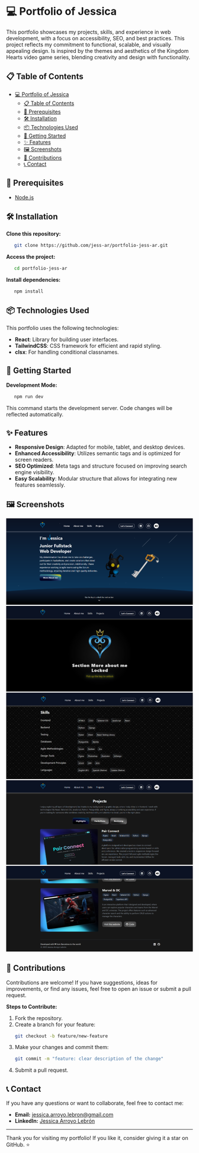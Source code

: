 # 💻 Portfolio of Jessica

This portfolio showcases my projects, skills, and experience in web development, with a focus on accessibility, SEO, and best practices. This project reflects my commitment to functional, scalable, and visually appealing design. Is inspired by the themes and aesthetics of the Kingdom Hearts video game series, blending creativity and design with functionality.


## 📋 Table of Contents

- [💻 Portfolio of Jessica](#-portfolio-of-jessica)
  - [📋 Table of Contents](#-table-of-contents)
  - [🔧 Prerequisites](#-prerequisites)
  - [🛠 Installation](#-installation)
  - [📦 Technologies Used](#-technologies-used)
  - [🚀 Getting Started](#-getting-started)
  - [✨ Features](#-features)
  - [🖼 Screenshots](#-screenshots)
  - [🤝 Contributions](#-contributions)
  - [📞 Contact](#-contact)

## 🔧 Prerequisites

- [Node.js](https://nodejs.org/)

## 🛠 Installation

**Clone this repository:**

```bash
   git clone https://github.com/jess-ar/portfolio-jess-ar.git
```

**Access the project:**

```bash
   cd portfolio-jess-ar
```

**Install dependencies:**

```bash
   npm install
```

## 📦 Technologies Used

This portfolio uses the following technologies:

- **React**: Library for building user interfaces.
- **TailwindCSS**: CSS framework for efficient and rapid styling.
- **clsx**: For handling conditional classnames.

## 🚀 Getting Started

**Development Mode:**

```bash
   npm run dev
```

This command starts the development server. Code changes will be reflected automatically.

## ✨ Features

- **Responsive Design**: Adapted for mobile, tablet, and desktop devices.
- **Enhanced Accessibility**: Utilizes semantic tags and is optimized for screen readers.
- **SEO Optimized**: Meta tags and structure focused on improving search engine visibility.
- **Easy Scalability**: Modular structure that allows for integrating new features seamlessly.

## 🖼 Screenshots

![Desktop Screenshot 1](./src/assets/images/screenshots/img-1.png)
![Desktop Screenshot 2](./src/assets/images/screenshots/img-2.png)
![Desktop Screenshot 3](./src/assets/images/screenshots/img-3.png)
![Desktop Screenshot 4](./src/assets/images/screenshots/img-4.png)
![Desktop Screenshot 4](./src/assets/images/screenshots/img-5.png)

## 🤝 Contributions

Contributions are welcome! If you have suggestions, ideas for improvements, or find any issues, feel free to open an issue or submit a pull request.

**Steps to Contribute:**

1. Fork the repository.
2. Create a branch for your feature:
   ```bash
   git checkout -b feature/new-feature
   ```
3. Make your changes and commit them:
   ```bash
   git commit -m "feature: clear description of the change"
   ```
4. Submit a pull request.

## 📞 Contact

If you have any questions or want to collaborate, feel free to contact me:

- **Email:** [jessica.arroyo.lebron@gmail.com](mailto:jessica.arroyo.lebron@gmail.com)
- **LinkedIn:** [Jessica Arroyo Lebrón](https://www.linkedin.com/in/jessica-arroyo-lebron/)

---

Thank you for visiting my portfolio! If you like it, consider giving it a star on GitHub. ⭐️